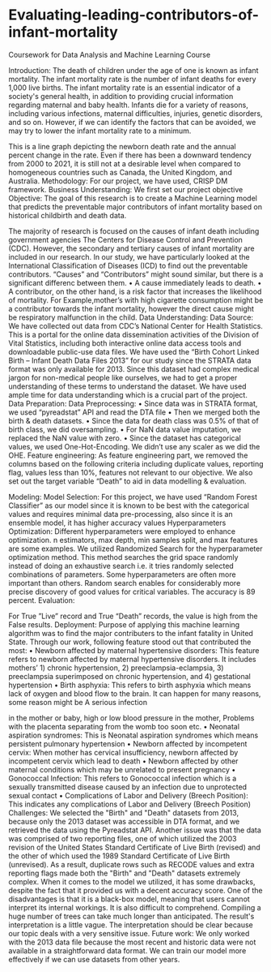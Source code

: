 # Evaluating-leading-contributors-of-infant-mortality
Coursework for Data Analysis and Machine Learning Course

Introduction:
The death of children under the age of one is known as infant mortality. The infant mortality rate
is the number of infant deaths for every 1,000 live births. The infant mortality rate is an essential
indicator of a society's general health, in addition to providing crucial information regarding
maternal and baby health. Infants die for a variety of reasons, including various infections,
maternal difficulties, injuries, genetic disorders, and so on. However, if we can identify the factors
that can be avoided, we may try to lower the infant mortality rate to a minimum.

This is a line graph depicting the newborn death rate and the annual percent change in the rate.
Even if there has been a downward tendency from 2000 to 2021, it is still not at a desirable level
when compared to homogeneous countries such as Canada, the United Kingdom, and Australia.
Methodology:
For our project, we have used, CRISP DM framework.
Business Understanding: We first set our project objective
Objective: The goal of this research is to create a Machine Learning model that predicts the
preventable major contributors of infant mortality based on historical childbirth and death data.

The majority of research is focused on the causes of infant death including government agencies
The Centers for Disease Control and Prevention
(CDC). However, the secondary and tertiary causes of infant mortality are included in our
research. In our study, we have particularly looked at the International Classification of Diseases
(ICD) to find out the preventable contributors.
“Causes” and “Contributors” might sound similar, but there is a significant differenc between
them.
• A cause immediately leads to death.
• A contributor, on the other hand, is a risk factor that increases the likelihood of mortality.
For Example,mother’s with high cigarette consumption might be a contributor towards the infant
mortality, however the direct cause might be respiratory malfunction in the child.
Data Understanding:
Data Source: We have collected out data from CDC’s National Center for Health Statistics. This is
a portal for the online data dissemination activities of the Division of Vital Statistics, including
both interactive online data access tools and downloadable public-use data files. We have used
the “Birth Cohort Linked Birth – Infant Death Data Files 2013” for our study since the STRATA
data format was only available for 2013.
Since this dataset had complex medical jargon for non-medical people like ourselves, we had to
get a proper understanding of these terms to understand the dataset. We have used ample time
for data understanding which is a crucial part of the project.
Data Preparation:
Data Preprocessing:
• Since data was in STRATA format, we used “pyreadstat” API and read the DTA file
• Then we merged both the birth & death datasets.
• Since the data for death class was 0.5% of that of birth class, we did oversampling.
• For NaN data value imputation, we replaced the NaN value with zero.
• Since the dataset has categorical values, we used One-Hot-Encoding. We didn’t use any
scaler as we did the OHE.
Feature engineering: As feature engineering part, we removed the columns based on the
following criteria including duplicate values, reporting flag, values less than 10%, features not
relevant to our objective. We also set out the target variable “Death” to aid in data modelling &
evaluation.

Modeling:
Model Selection: For this project, we have used “Random Forest Classifier” as our model since it
is known to be best with the categorical values and requires minimal data pre-processing, also
since it is an ensemble model, it has higher accuracy values
Hyperparameters Optimization: Different hyperparameters were employed to
enhance optimization. n estimators, max depth, min samples split, and max features are some
examples. We utilized Randomized Search for the hyperparameter optimization method. This
method searches the grid space randomly instead of doing an exhaustive search i.e. it tries
randomly selected combinations of parameters. Some hyperparameters are often more
important than others. Random search enables for considerably more precise discovery of good
values for critical variables. The accuracy is 89 percent.
Evaluation:

For True ”Live” record and True “Death” records, the value is high from the False results.
Deployment: Purpose of applying this machine learning algorithm was to find the major
contributers to the infant fatality in United State. Through our work, following feature stood out
that contributed the most:
• Newborn affected by maternal hypertensive disorders: This feature refers to newborn
affected by maternal hypertensive disorders. It includes mothers’ 1) chronic
hypertension, 2) preeclampsia-eclampsia, 3) preeclampsia superimposed on chronic
hypertension, and 4) gestational hypertension
• Birth asphyxia: This refers to birth asphyxia which means lack of oxygen and blood flow
to the brain. It can happen for many reasons, some reason might be A serious infection

in the mother or baby, high or low blood pressure in the mother, Problems with
the placenta separating from the womb too soon etc.
• Neonatal aspiration syndromes: This is Neonatal aspiration syndromes which means
persistent pulmonary hypertension
• Newborn affected by incompetent cervix: When mother has cervical insufficiency,
newborn affected by incompetent cervix which lead to death
• Newborn affected by other maternal conditions which may be unrelated to present
pregnancy
• Gonococcal Infection: This refers to Gonococcal infection which is a sexually transmitted
disease caused by an infection due to unprotected sexual contact
• Complications of Labor and Delivery (Breech Position): This indicates any complications
of Labor and Delivery (Breech Position)
Challenges:
We selected the "Birth" and "Death" datasets from 2013, because only the 2013 dataset was
accessible in DTA format, and we retrieved the data using the Pyreadstat API.
Another issue was that the data was comprised of two reporting files, one of which utilized the
2003 revision of the United States Standard Certificate of Live Birth (revised) and the other of
which used the 1989 Standard Certificate of Live Birth (unrevised). As a result, duplicate rows
such as RECODE values and extra reporting flags made both the "Birth" and "Death" datasets
extremely complex.
When it comes to the model we utilized, it has some drawbacks, despite the fact that it provided
us with a decent accuracy score. One of the disadvantages is that it is a black-box model, meaning
that users cannot interpret its internal workings. It is also difficult to comprehend. Compiling a
huge number of trees can take much longer than anticipated.
The result's interpretation is a little vague. The interpretation should be clear because our topic
deals with a very sensitive issue.
Future work:
We only worked with the 2013 data file because the most recent and historic data were not
available in a straightforward data format. We can train our model more effectively if we can use
datasets from other years.
